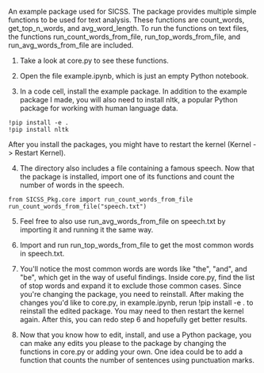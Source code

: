 An example package used for SICSS. The package provides multiple simple functions to be used for text analysis. These functions are count_words, get_top_n_words, and avg_word_length. To run the functions on text files, the functions run_count_words_from_file, run_top_words_from_file, and run_avg_words_from_file are included.

1. Take a look at core.py to see these functions.

2. Open the file example.ipynb, which is just an empty Python notebook. 

3. In a code cell, install the example package. In addition to the example package I made, you will also need to install nltk, a popular Python package for working with human language data.
```
!pip install -e .
!pip install nltk
```
After you install the packages, you might have to restart the kernel (Kernel -> Restart Kernel).

4. The directory also includes a file containing a famous speech. Now that the package is installed, import one of its functions and count the number of words in the speech.
```
from SICSS_Pkg.core import run_count_words_from_file
run_count_words_from_file("speech.txt")
```

5. Feel free to also use run_avg_words_from_file on speech.txt by importing it and running it the same way.

6. Import and run run_top_words_from_file to get the most common words in speech.txt.

7. You'll notice the most common words are words like "the", "and", and "be", which get in the way of useful findings. Inside core.py, find the list of stop words and expand it to exclude those common cases. Since you're changing the package, you need to reinstall. After making the changes you'd like to core.py, in example.ipynb, rerun !pip install -e . to reinstall the edited package. You may need to then restart the kernel again. After this, you can redo step 6 and hopefully get better results. 

8. Now that you know how to edit, install, and use a Python package, you can make any edits you please to the package by changing the functions in core.py or adding your own. One idea could be to add a function that counts the number of sentences using punctuation marks. 